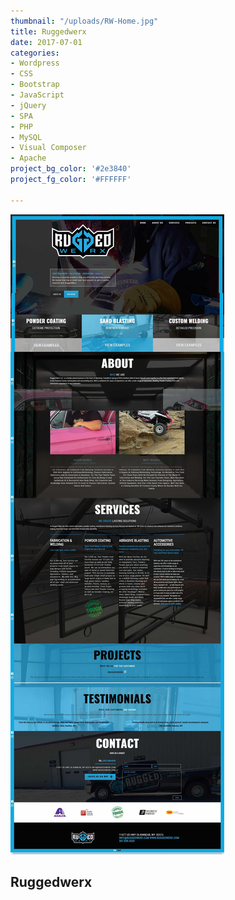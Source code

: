 ```yaml
---
thumbnail: "/uploads/RW-Home.jpg"
title: Ruggedwerx
date: 2017-07-01
categories:
- Wordpress
- CSS
- Bootstrap
- JavaScript
- jQuery
- SPA
- PHP
- MySQL
- Visual Composer
- Apache
project_bg_color: '#2e3840'
project_fg_color: '#FFFFFF'

---
```

![](/uploads/RW-Home.jpg)
## Ruggedwerx